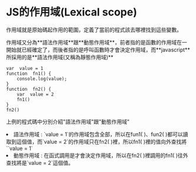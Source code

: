 <h1>JS的作用域(Lexical scope)</h1>
<p>
    作用域就是原始碼起作用的範圍，定義了當前的程式該去哪裡找到這些變數。
  </p>
<p>
    作用域又分為**語法作用域**跟**動態作用域**，前者指的是函數的作用域在一開始就已經確定了，而後者指的是呼叫函數時才會決定作用域，而**javascript**所採用的是**語法作用域(又稱為靜態作用域)**
  </p>

```
var  value = 1
function  fn1() {
    console.log(value);
}
function  fn2() {
    var  value = 2
    fn1()
}
fn2()
```
<p>
上例的程式碼中分別介紹"語法作用域"跟"動態作用域"
</p>
<li>
語法作用域 : `value = 1`的作用域包含全部，所以在fun1( )、fun2( )都可以讀取到這個值，而`value = 2`的作用域只在fn2( )裡，所以fn1( )裡的值向外查找將``value = 1`                                                                                                                                                                                                                                                                                                                                                                                                                
</li>
<li>
動態作用域 : 在函式調用是才會決定作用域，所以在fn2( )裡調用的fn1( )往外查找將是`value = 2`這個值。
</li>



